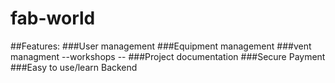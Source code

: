# fab-world

  ##Features:
    ###User management
    ###Equipment management
    ###vent managment
    --workshops
    --
    ###Project documentation
    ###Secure Payment
    ###Easy to use/learn Backend
